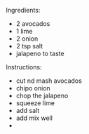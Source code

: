 Ingredients:
- 2 avocados
- 1 lime 
- 2 onion
- 2 tsp salt
- jalapeno to taste


Instructions:
- cut nd mash avocados 
- chipo onion
- chop the jalapeno
- squeeze lime 
- add salt 
- add mix well
- 
